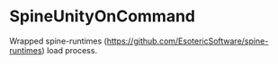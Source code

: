 # SpineUnityOnCommand
Wrapped spine-runtimes (https://github.com/EsotericSoftware/spine-runtimes) load process.

